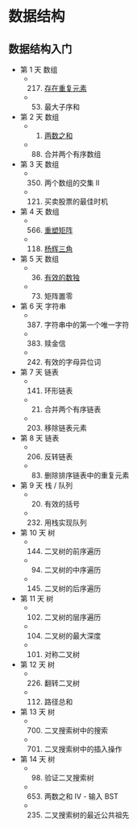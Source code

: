 # 数据结构

## 数据结构入门

- 第 1 天 数组
	- 217. [存在重复元素](questions/normal-0217-contains-duplicate.md)
	- 53. 最大子序和
- 第 2 天 数组
	- 1. [两数之和](questions/normal-0001-two-sum.md)
	- 88. 合并两个有序数组
- 第 3 天 数组
	- 350. 两个数组的交集 II
	- 121. 买卖股票的最佳时机
- 第 4 天 数组
	- 566. [重塑矩阵](questions/normal-0566-reshape-the-matrix.md)
	- 118. [杨辉三角](questions/normal-0118-pascals-triangle.md)
- 第 5 天 数组
	- 36. [有效的数独](questions/normal-0036-valid-sudoku.md)
	- 73. 矩阵置零
- 第 6 天 字符串
	- 387. 字符串中的第一个唯一字符
	- 383. 赎金信
	- 242. 有效的字母异位词
- 第 7 天 链表
	- 141. 环形链表
	- 21. 合并两个有序链表
	- 203. 移除链表元素
- 第 8 天 链表
	- 206. 反转链表
	- 83. 删除排序链表中的重复元素
- 第 9 天 栈 / 队列
	- 20. 有效的括号
	- 232. 用栈实现队列
- 第 10 天 树
	- 144. 二叉树的前序遍历
	- 94. 二叉树的中序遍历
	- 145. 二叉树的后序遍历
- 第 11 天 树
	- 102. 二叉树的层序遍历
	- 104. 二叉树的最大深度
	- 101. 对称二叉树
- 第 12 天 树
	- 226. 翻转二叉树
	- 112. 路径总和
- 第 13 天 树
	- 700. 二叉搜索树中的搜索
	- 701. 二叉搜索树中的插入操作
- 第 14 天 树
	- 98. 验证二叉搜索树
	- 653. 两数之和 IV - 输入 BST
	- 235. 二叉搜索树的最近公共祖先